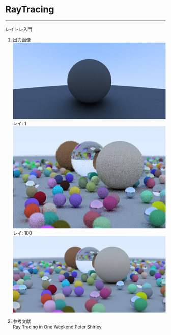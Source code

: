 # RayTracing
---
レイトレ入門

1. 出力画像  
![1000_500](https://github.com/Lambda1/RayTracing/blob/master/images/output_1000_500.png)  
レイ: 1  
![1000_500](https://github.com/Lambda1/RayTracing/blob/master/images/render_iteration_1.png)  
レイ: 100  
![final](https://github.com/Lambda1/RayTracing/blob/master/images/render.png)  

2. 参考文献  
[Ray Tracing in One Weekend,Peter Shirley](https://raytracing.github.io/books/RayTracingInOneWeekend.html)
